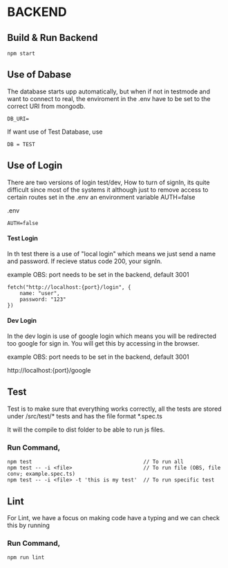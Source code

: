 # BACKEND

## Build & Run Backend

```
npm start
```

## Use of Dabase

The database starts upp automatically, but when if not in testmode and want to connect to real, the enviroment in the .env have to be set to the correct URI from mongodb.

```
DB_URI=
```

If want use of Test Database, use 
```
DB = TEST
```

## Use of Login

There are two versions of login test/dev, 
How to turn of signIn, its quite difficult since most of the systems it 
although just to remove access to certain routes set in the .env an environment variable AUTH=false

.env
```
AUTH=false
```

#### Test Login
In th test there is a use of "local login" which means we just send a name and password.
If recieve status code 200, your signIn. 

example
OBS: port needs to be set in the backend, default 3001

```
fetch("http://localhost:{port}/login", {
    name: "user",
    password: "123"
})
```

#### Dev Login
In the dev login is use of google login which means you will be redirected too google for sign in.
You will get this by accessing in the browser.

example
OBS: port needs to be set in the backend, default 3001

http://localhost:{port}/google

## Test

Test is to make sure that everything works correctly, all the tests are stored under <rootdir>/src/test/* tests and has the file format *.spec.ts

It will the compile to dist folder to be able to run js files.

### Run Command, 

```
npm test                                    // To run all
npm test -- -i <file>                       // To run file (OBS, file conv; example.spec.ts)
npm test -- -i <file> -t 'this is my test'  // To run specific test
```

## Lint
For Lint, we have a focus on making code have a typing and we can check this by running

### Run Command, 

```
npm run lint
```


